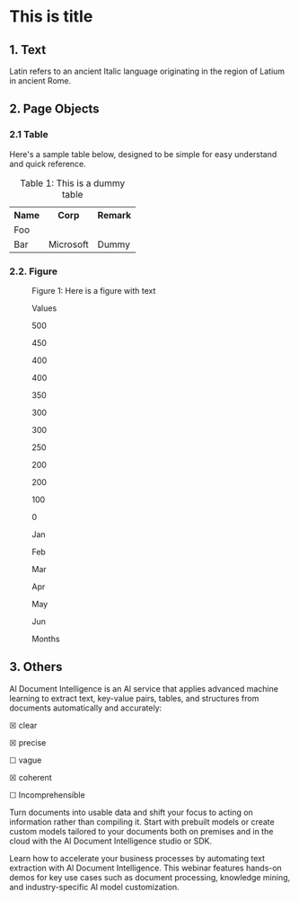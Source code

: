 <!-- PageHeader="This is the header of the document." -->


# This is title


## 1. Text

Latin refers to an ancient Italic language
originating in the region of Latium in
ancient Rome.


## 2. Page Objects


### 2.1 Table

Here's a sample table below, designed to
be simple for easy understand and quick
reference.


<table>
<caption>Table 1: This is a dummy table</caption>
<tr>
<th>Name</th>
<th>Corp</th>
<th>Remark</th>
</tr>
<tr>
<td>Foo</td>
<td></td>
<td></td>
</tr>
<tr>
<td>Bar</td>
<td>Microsoft</td>
<td>Dummy</td>
</tr>
</table>


### 2.2. Figure


<!-- FigureContent="Values

500

450

400

400

350

300

300

250

200

200

100

0




Jan

Feb

Mar

Apr

May

Jun

Months" --><figure>
<figcaption>Figure 1: Here is a figure with text</figcaption>

Values

500

450

400

400

350

300

300

250

200

200

100

0

Jan

Feb

Mar

Apr

May

Jun

Months

</figure>


## 3. Others

Al Document Intelligence is an Al service
that applies advanced machine learning
to extract text, key-value pairs, tables,
and structures from documents
automatically and accurately:

☒
clear

☒
precise

☐
vague

☒
coherent

☐
Incomprehensible

Turn documents into usable data and
shift your focus to acting on information
rather than compiling it. Start with
prebuilt models or create custom models
tailored to your documents both on
premises and in the cloud with the Al
Document Intelligence studio or SDK.

Learn how to accelerate your business
processes by automating text extraction
with Al Document Intelligence. This
webinar features hands-on demos for key
use cases such as document processing,
knowledge mining, and industry-specific
Al model customization.

<!-- PageFooter="This is the footer of the document." -->
<!-- PageNumber="1 | Page" -->
